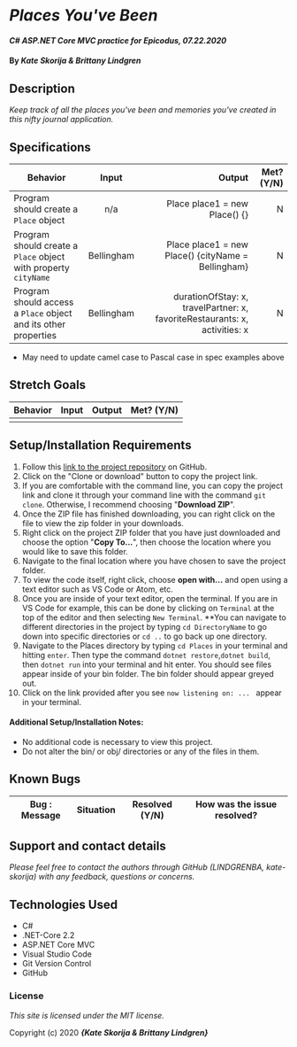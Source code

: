 # _Places You've Been_

#### _C# ASP.NET Core MVC practice for Epicodus, 07.22.2020_

#### By _**Kate Skorija & Brittany Lindgren**_


## Description

_Keep track of all the places you've been and memories you've created in this nifty journal application._


## Specifications

| Behavior   |   Input   |  Output |  Met? (Y/N)  |
|----------|:-------------:|------:|-----------:|
|  Program should create a `Place` object  |  n/a  |  Place place1 = new Place() {} | N |
|  Program should create a `Place` object with property `cityName`  |  Bellingham  |  Place place1 = new Place() {cityName = Bellingham} | N |
|  Program should access a `Place` object and its other properties  |  Bellingham  |  durationOfStay: x, travelPartner: x, favoriteRestaurants: x, activities: x | N |

* May need to update camel case to Pascal case in spec examples above


## Stretch Goals
| Behavior   |   Input   |  Output |  Met? (Y/N)  |
|----------|:-------------:|------:|-----------:|
|  |  |  |  |


## Setup/Installation Requirements

  1. Follow this [link to the project repository](https://github.com/kate-skorija/Places.Solution) on GitHub.  
  2. Click on the "Clone or download" button to copy the project link.     
  3. If you are comfortable with the command line, you can copy the project link and clone it through your command line with the command `git clone`. Otherwise, I recommend choosing "**Download ZIP**".     
   4. Once the ZIP file has finished downloading, you can right click on the file to view the zip folder in your downloads.     
  5. Right click on the project ZIP folder that you have just downloaded and choose the option "**Copy To...**", then choose the location where you would like to save this folder.      
  6. Navigate to the final location where you have chosen to save the project folder.      
  7. To view the code itself, right click, choose **open with...** and open using a text editor such as VS Code or Atom, etc.
  8. Once you are inside of your text editor, open the terminal. If you are in VS Code for example, this can be done by clicking on `Terminal` at the top of the editor and then selecting `New Terminal`. **You can navigate to different directories in the project by typing `cd DirectoryName` to go down into specific directories or `cd ..` to go back up one directory. 
  9. Navigate to the Places directory by typing `cd Places` in your terminal and hitting `enter`. Then type the command `dotnet restore`,`dotnet build`, then `dotnet run` into your terminal and hit enter. You should see files appear inside of your bin folder. The bin folder should appear greyed out. 
  10. Click on the link provided after you see `now listening on: ... ` appear in your terminal.


#### Additional Setup/Installation Notes:

* No additional code is necessary to view this project.   
* Do not alter the bin/ or obj/ directories or any of the files in them.

## Known Bugs

| Bug : Message |  Situation  | Resolved (Y/N) |  How was the issue resolved?  |
| ------- | ----- | ------ | ------- |
 


## Support and contact details

_Please feel free to contact the authors through GitHub (LINDGRENBA, kate-skorija) with any feedback, questions or concerns._


## Technologies Used

* C# 
* .NET-Core 2.2
* ASP.NET Core MVC
* Visual Studio Code
* Git Version Control 
* GitHub


### License

*This site is licensed under the MIT license.*

Copyright (c) 2020 **_{Kate Skorija & Brittany Lindgren}_**